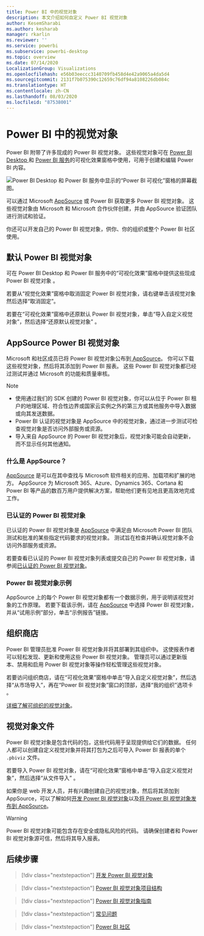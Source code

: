 ```yaml
---
title: Power BI 中的视觉对象
description: 本文介绍如何自定义 Power BI 视觉对象
author: KesemSharabi
ms.author: kesharab
manager: rkarlin
ms.reviewer: ''
ms.service: powerbi
ms.subservice: powerbi-desktop
ms.topic: overview
ms.date: 07/14/2020
LocalizationGroup: Visualizations
ms.openlocfilehash: e56b03eeccc3140709fb458d4e42a9065a4da5d4
ms.sourcegitcommit: 2131f7b075390c12659c76df94a8108226db084c
ms.translationtype: HT
ms.contentlocale: zh-CN
ms.lasthandoff: 08/03/2020
ms.locfileid: "87538001"
---
```

# <a name="visuals-in-power-bi"></a>Power BI 中的视觉对象

Power BI 附带了许多现成的 Power BI 视觉对象。 这些视觉对象可在 [Power BI Desktop ](https://powerbi.microsoft.com/desktop/)和 [Power BI 服务](https://app.powerbi.com)的可视化效果窗格中使用，可用于创建和编辑 Power BI 内容。

![Power BI Desktop 和 Power BI 服务中显示的“Power BI 可视化”窗格的屏幕截图。](media/power-bi-custom-visuals/power-bi-visualizations.png)

可以通过 Microsoft [AppSource](https://nam06.safelinks.protection.outlook.com/?url=https%3A%2F%2Fappsource.microsoft.com%2Fen-us%2Fmarketplace%2Fapps%3Fpage%3D1%26product%3Dpower-bi-visuals&data=02%7C01%7CKesem.Sharabi%40microsoft.com%7C6d9286afacb3468d4cde08d740b76694%7C72f988bf86f141af91ab2d7cd011db47%7C1%7C0%7C637049028749147718&sdata=igWm0e1vXdgGcbyvngQBrHQVAkahPnxPC1ZhUPntGI8%3D&reserved=0) 或 Power BI 获取更多 Power BI 视觉对象。 这些视觉对象由 Microsoft 和 Microsoft 合作伙伴创建，并由 AppSource 验证团队进行测试和验证。

你还可以开发自己的 Power BI 视觉对象，供你、你的组织或整个 Power BI 社区使用。

## <a name="default-power-bi-visuals"></a>默认 Power BI 视觉对象

可在 Power BI Desktop 和 Power BI 服务中的“可视化效果”窗格中提供这些现成 Power BI 视觉对象 。

若要从“视觉化效果”窗格中取消固定 Power BI 视觉对象，请右键单击该视觉对象然后选择“取消固定”。

若要在“可视化效果”窗格中还原默认 Power BI 视觉对象，单击“导入自定义视觉对象”，然后选择“还原默认视觉对象” 。 

## <a name="appsource-power-bi-visuals"></a>AppSource Power BI 视觉对象

Microsoft 和社区成员已将 Power BI 视觉对象公布到[ AppSource](https://appsource.microsoft.com/marketplace/apps?product=power-bi-visuals)。 你可以下载这些视觉对象，然后将其添加到 Power BI 报表。 这些 Power BI 视觉对象都已经过测试并通过 Microsoft 的功能和质量审核。

>[!NOTE]
>* 使用通过我们的 SDK 创建的 Power BI 视觉对象，你可以从位于 Power BI 租户的地理区域、符合性边界或国家云实例之外的第三方或其他服务中导入数据或向其发送数据。
>* Power BI 认证的视觉对象是 AppSource 中的视觉对象，通过进一步测试可检查视觉对象是否访问外部服务或资源。
>* 导入来自 AppSource 的 Power BI 视觉对象后，视觉对象可能会自动更新，而不显示任何其他通知。

### <a name="what-is-appsource"></a>什么是 AppSource？

[AppSource](https://appsource.microsoft.com/marketplace/apps?product=power-bi-visuals) 是可以在其中查找与 Microsoft 软件相关的应用、加载项和扩展的地方。 AppSource 为 Microsoft 365、Azure、Dynamics 365、Cortana 和 Power BI 等产品的数百万用户提供解决方案，帮助他们更有见地且更高效地完成工作。

### <a name="certified-power-bi-visuals"></a>已认证的 Power BI 视觉对象

已认证的 Power BI 视觉对象是 [AppSource](https://nam06.safelinks.protection.outlook.com/?url=https%3A%2F%2Fappsource.microsoft.com%2Fen-us%2Fmarketplace%2Fapps%3Fpage%3D1%26product%3Dpower-bi-visuals&data=02%7C01%7CKesem.Sharabi%40microsoft.com%7C6d9286afacb3468d4cde08d740b76694%7C72f988bf86f141af91ab2d7cd011db47%7C1%7C0%7C637049028749147718&sdata=igWm0e1vXdgGcbyvngQBrHQVAkahPnxPC1ZhUPntGI8%3D&reserved=0) 中满足由 Microsoft Power BI 团队测试和批准的某些指定代码要求的视觉对象。 测试旨在检查并确认视觉对象不会访问外部服务或资源。

若要查看已认证的 Power BI 视觉对象列表或提交自己的 Power BI 视觉对象，请参阅[已认证的 Power BI 视觉对象](power-bi-custom-visuals-certified.md)。

### <a name="samples-for-power-bi-visuals"></a>Power BI 视觉对象示例

AppSource 上的每个 Power BI 视觉对象都有一个数据示例，用于说明该视觉对象的工作原理。 若要下载该示例，请在 [AppSource](https://nam06.safelinks.protection.outlook.com/?url=https%3A%2F%2Fappsource.microsoft.com%2Fen-us%2Fmarketplace%2Fapps%3Fpage%3D1%26product%3Dpower-bi-visuals&data=02%7C01%7CKesem.Sharabi%40microsoft.com%7C6d9286afacb3468d4cde08d740b76694%7C72f988bf86f141af91ab2d7cd011db47%7C1%7C0%7C637049028749147718&sdata=igWm0e1vXdgGcbyvngQBrHQVAkahPnxPC1ZhUPntGI8%3D&reserved=0) 中选择 Power BI 视觉对象，并从“试用示例”部分，单击“示例报告”链接。

## <a name="organizational-store"></a>组织商店

Power BI 管理员批准 Power BI 视觉对象并将其部署到其组织中。 这使报表作者可以轻松发现、更新和使用这些 Power BI 视觉对象。 管理员可以通过更新版本、禁用和启用 Power BI 视觉对象等操作轻松管理这些视觉对象。

若要访问组织商店，请在“可视化效果”窗格中单击“导入自定义视觉对象”，然后选择“从市场导入”，再在“Power BI 视觉对象”窗口的顶部，选择“我的组织”选项卡 。

[详细了解可组织的视觉对象](power-bi-custom-visuals-organization.md)。

## <a name="visual-files"></a>视觉对象文件

Power BI 视觉对象是包含代码的包，这些代码用于呈现提供给它们的数据。 任何人都可以创建自定义视觉对象并将其打包为之后可导入 Power BI 报表的单个 `.pbiviz` 文件。

若要导入 Power BI 视觉对象，请在“可视化效果”窗格中单击“导入自定义视觉对象”，然后选择“从文件导入” 。

如果你是 web 开发人员，并有兴趣创建自己的视觉对象，然后将其添加到 AppSource，可以了解如何[开发 Power BI 视觉对象](custom-visual-develop-tutorial.md)以及[将 Power BI 视觉对象发布到 AppSource](office-store.md)。

> [!WARNING]
> Power BI 视觉对象可能包含存在安全或隐私风险的代码。 请确保创建者和 Power BI 视觉对象源可信，然后将其导入报表。

## <a name="next-steps"></a>后续步骤

>[!div class="nextstepaction"]
>[开发 Power BI 视觉对象](custom-visual-develop-tutorial.md)

>[!div class="nextstepaction"]
>[Power BI 视觉对象项目结构](visual-project-structure.md)

>[!div class="nextstepaction"]
>[Power BI 视觉对象指南](guidelines-powerbi-visuals.md)

>[!div class="nextstepaction"]
>[常见问题](power-bi-custom-visuals-faq.md)

>[!div class="nextstepaction"]
>[Power BI 社区](https://community.powerbi.com/)
